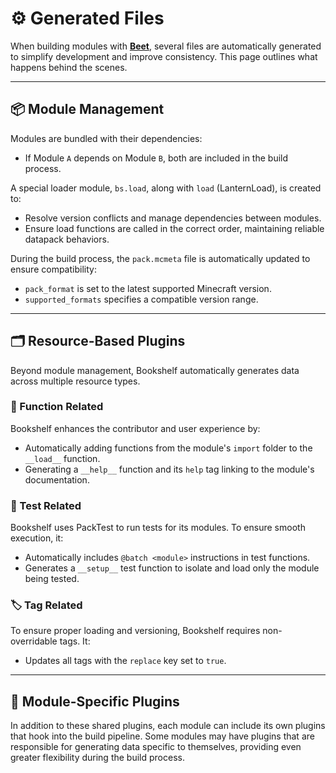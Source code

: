 # ⚙️ Generated Files

When building modules with **[Beet](https://github.com/mcbeet/beet)**, several files are automatically generated to simplify development and improve consistency. This page outlines what happens behind the scenes.

---

## 📦 Module Management

Modules are bundled with their dependencies:
- If Module `A` depends on Module `B`, both are included in the build process.

A special loader module, `bs.load`, along with `load` (LanternLoad), is created to:
- Resolve version conflicts and manage dependencies between modules.
- Ensure load functions are called in the correct order, maintaining reliable datapack behaviors.

During the build process, the `pack.mcmeta` file is automatically updated to ensure compatibility:
- `pack_format` is set to the latest supported Minecraft version.
- `supported_formats` specifies a compatible version range.

---

## 🗂️ Resource-Based Plugins

Beyond module management, Bookshelf automatically generates data across multiple resource types.

### 📄 Function Related

Bookshelf enhances the contributor and user experience by:

- Automatically adding functions from the module's `import` folder to the `__load__` function.
- Generating a `__help__` function and its `help` tag linking to the module's documentation.

### 🧪 Test Related

Bookshelf uses PackTest to run tests for its modules. To ensure smooth execution, it:

- Automatically includes `@batch <module>` instructions in test functions.
- Generates a `__setup__` test function to isolate and load only the module being tested.

### 🏷️ Tag Related

To ensure proper loading and versioning, Bookshelf requires non-overridable tags. It:

- Updates all tags with the `replace` key set to `true`.

---

## 🧩 Module-Specific Plugins

In addition to these shared plugins, each module can include its own plugins that hook into the build pipeline. Some modules may have plugins that are responsible for generating data specific to themselves, providing even greater flexibility during the build process.
